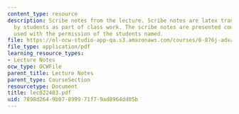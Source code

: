 ```yaml
---
content_type: resource
description: Scribe notes from the lecture. Scribe notes are latex transcriptions
  by students as part of class work. The scribe notes are presented courtesy of and
  used with the permission of the students named.
file: https://ol-ocw-studio-app-qa.s3.amazonaws.com/courses/6-876j-advanced-topics-in-cryptography-spring-2003/7898d2649b07899971f79ad8964dd05b_lec022403.pdf
file_type: application/pdf
learning_resource_types:
- Lecture Notes
ocw_type: OCWFile
parent_title: Lecture Notes
parent_type: CourseSection
resourcetype: Document
title: lec022403.pdf
uid: 7898d264-9b07-8999-71f7-9ad8964dd05b
---
```

